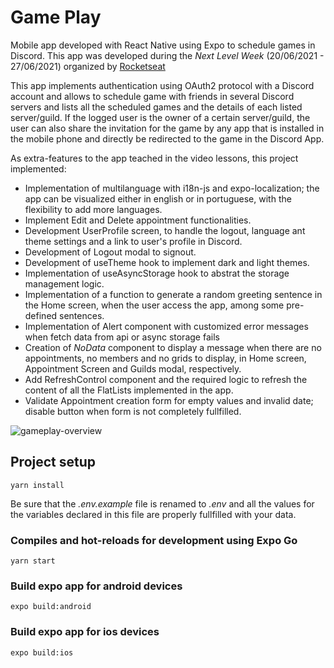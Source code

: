 # Game Play

Mobile app developed with React Native using Expo to schedule games in Discord. This app was developed during the _Next Level Week_ (20/06/2021 - 27/06/2021) organized by [Rocketseat](https://rocketseat.com.br/)

This app implements authentication using OAuth2 protocol with a Discord account and allows to schedule game with friends in several Discord servers and lists all the scheduled games and the details of each listed server/guild. If the logged user is the owner of a certain server/guild, the user can also share the invitation for the game by any app that is installed in the mobile phone and directly be redirected to the game in the Discord App.

As extra-features to the app teached in the video lessons, this project implemented:

- Implementation of multilanguage with i18n-js and expo-localization; the app can be visualized either in english or in portuguese, with the flexibility to add more languages.
- Implement Edit and Delete appointment functionalities.
- Development UserProfile screen, to handle the logout, language ant theme settings and a link to user's profile in Discord.
- Development of Logout modal to signout.
- Development of useTheme hook to implement dark and light themes.
- Implementation of useAsyncStorage hook to abstrat the storage management logic.
- Implementation of a function to generate a random greeting sentence in the Home screen, when the user access the app, among some pre-defined sentences.
- Implementation of Alert component with customized error messages when fetch data from api or async storage fails
- Creation of _NoData_ component to display a message when there are no appointments, no members and no grids to display, in Home screen, Appointment Screen and Guilds modal, respectively.
- Add RefreshControl component and the required logic to refresh the content of all the FlatLists implemented in the app.
- Validate Appointment creation form for empty values and invalid date; disable button when form is not completely fullfilled.

![gameplay-overview](https://user-images.githubusercontent.com/43031902/123546431-619f8100-d754-11eb-9dfd-db38dd875476.png)

## Project setup

```
yarn install
```

Be sure that the _.env.example_ file is renamed to _.env_ and all the values for the variables declared in this file are properly fullfilled with your data.

### Compiles and hot-reloads for development using Expo Go

```
yarn start
```

### Build expo app for android devices

```
expo build:android
```

### Build expo app for ios devices

```
expo build:ios
```

